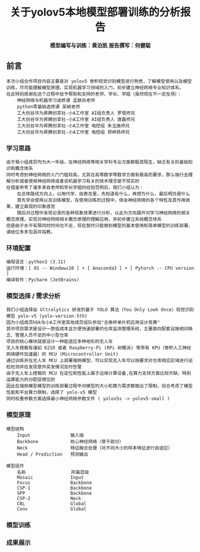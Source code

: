 <h1 align = "center"> 关于yolov5本地模型部署训练的分析报告 </h1>

<h4 align = "center" > 模型编写与训练：黄泊凯    报告撰写：何健聪 </h4>

## 前言

    本次小组合作项目内容主要是对 yolov5 卷积视觉识别模型进行熟悉，了解模型使用以及模型训练，尽可能理解模型原理。实现机器学习领域的入门，初步建立神经网络专业知识体系。  
    在此特别感谢在这个过程中给予帮助和支持的老师、学长、学姐（虽然现在不一定在场）：  
        神经网络与机器学习选修课 孟献兵老师  
        python零基础选修课 吴颖老师  
        工大创谷华为昇腾创享社-小A工作室 AI组负责人 罗琨师兄  
        工大创谷华为昇腾创享社-小A工作室 AI组负责人 唐磊师兄  
        工大创谷华为昇腾创享社-小A工作室 电控组 朱玉施师兄  
        工大创谷华为昇腾创享社-小A工作室 电控组 郑梓扬师兄

### 学习思路  

    由于我小组成员均为大一年级，在神经网络等相关学科专业方面都极其陌生，缺乏有关的基础知识和概念体系  
    同时考虑到神经网络的入门门槛较高，尤其在高等数学等数学方面有极高的要求，那么强行去理解分析或者使用神经网络或者说机器学习有关的技术理念是不现实的  
    在借鉴参考了诸多来自老师和学长学姐的经验范例后，我们小组认为：  
        在总体路线方向上，以用代学、由表及里，先知道有什么，再想为什么，最后明白是什么  
        首先学会使用以及训练模型，在使用训练的过程中，体会神经网络的各个特性及其作用效果，建立直观的印象感觉  
        随后对过程中发现记录的各种现象效果进行分析，以此为方向展开对学习神经网络的相关概念原理，实现对神经网络相关概念原理的理解应用，并初步建立系统概念体系  
    但是由于水平有限同时时间也不足，现在暂时只能做到模型的基本使用和简单模型的训练部署，请给位多多包涵并指教。

### 环境配置

    编程语言：python3 (3.11)  
    运行环境：[ OS -- Windows10 ] + [ Anaconda3 ] + [ Pytorch -- CPU version ]
    编译软件：Pycharm (JetBrains)

### 模型选择 / 需求分析  

    我们小组选择由 Ultralytics 研发的基于 YOLO 算法（You Only Look Once）视觉识别模型 yolo-v5 (yolo-version-5th)
    因为小组成员hbk与小A工作室其他成员组队参加"合泰杯单片机应用设计竞赛"  
    其中项目需求是设计一款低成本且方便快速部署的仓库监测管理系统，主要面向配套设施相对缺乏、管理人员不足的中小型仓库  
    项目的核心模块就是设计一种能适应多种地形的无人车  
    无人车搭载有诸如 K210 或者 Raspberry-Pi (RPi 树莓派) 等带有 KPU（卷积人工神经网络硬件加速器）的 MCU (Microcontroller Unit)
    通过训练并在无人车 MCU 上部署端侧模型，可以实现无人车可以按要求对仓库相应区域进行巡检检测并在发现意外突发情况及时告警  
    由于无人车上搭载的 MCU 在定位和性能上属于边缘计算设备,在算力支持方面比较欠缺，特别运算能力的分配捉襟见肘  
    因此在端侧模型模型的训练部署过程中对模型的大小和算力需求都做出了限制，综合考虑了模型性能和平台算力限制，选择了 yolo-v5 模型  
    同时权重参数方面选择最小神经网络参数文件 ( yolov5s -> yolov5-small )

### 模型原理

    模型结构  
        Input               输入端  
        Backbone            核心神经网络（骨干部分）  
        Neck                特征融合处理（对不同大小的样本特征进行自适应）  
        Head / Prediction   预测输出  

    模型组件  
        名称                 所属层级  
        Mosaic              Input  
        Focus               Backbone  
        CSP-1               Backbone  
        SPP                 Backbone  
        CSP-2               Neck  
        CBL                 Global  
        Conv                Global  

### 模型训练  

### 成果展示

